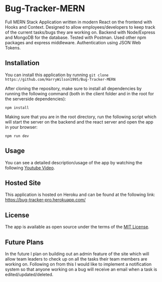# Bug-Tracker-MERN
Full MERN Stack Application written in modern React on the frontend with Hooks and Context. Designed to allow employees/developers to keep track of the current tasks/bugs they are working on. Backend with Node/Express and MongoDB for the database. Tested with Postman. Used other npm packages and express middleware. Authentication using JSON Web Tokens.

## Installation

You can install this application by running `git clone https://github.com/HarryWilson1995/Bug-Tracker-MERN`

After cloning the repository, make sure to install all dependencies by running the following command (both in the client folder and in the root for the serverside dependencies):

```
npm install
```

Making sure that you are in the root directory, run the following script which will start the server on the backend and the react server and open the app in your browser:

```
npm run dev
```

## Usage

You can see a detailed description/usage of the app by watching the following [Youtube Video](https://youtu.be/fh0B3c216Bw).

## Hosted Site 

This application is hosted on Heroku and can be found at the following link: https://bug-tracker-pro.herokuapp.com/

## License

The app is available as open source under the terms of the [MIT License](https://opensource.org/licenses/MIT).

## Future Plans 

In the future I plan on building out an admin feature of the site which will allow team leaders to check up on all the tasks their team members are working on. Following on from this I would like to implement a notification system so that anyone working on a bug will receive an email when a task is edited/updated/deleted.
